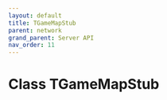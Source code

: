 ```yaml
---
layout: default
title: TGameMapStub
parent: network
grand_parent: Server API
nav_order: 11
---
```


# Class TGameMapStub

